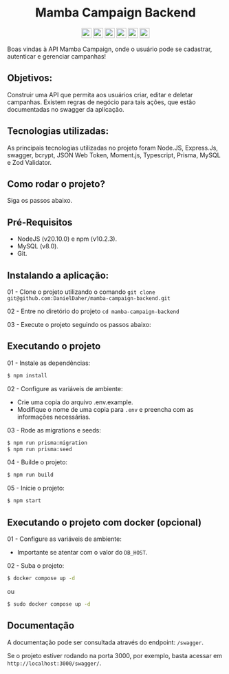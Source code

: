<h1 align="center">Mamba Campaign Backend</h1>
<div align="center">
  <img width="auto" height="23em" src="https://img.shields.io/badge/TypeScript-323330?style=flat&logo=TypeScript">
  <img width="auto" height="23em" src="https://img.shields.io/badge/Node.js-323330?style=flat&logo=Node.js">
  <img width="auto" height="23em" src="https://img.shields.io/badge/Express.js-323330?style=flat&logo=express">
  <img width="auto" height="23em" src="https://img.shields.io/badge/Prisma-323330?style=flat&logo=Prisma">
  <img width="auto" height="23em" src="https://img.shields.io/badge/MySQL-323330?style=flate&logo=mysql">
  <img width="auto" height="23em" src="https://img.shields.io/badge/Vitest-323330?style=flat&logo=vitest">
</div>

Boas vindas à API Mamba Campaign, onde o usuário pode se cadastrar, autenticar e gerenciar campanhas!

## Objetivos:

Construir uma API que permita aos usuários criar, editar e deletar campanhas. Existem regras de negócio para tais ações, que estão documentadas no swagger da aplicação.

## Tecnologias utilizadas:

As principais tecnologias utilizadas no projeto foram Node.JS, Express.Js, swagger, bcrypt, JSON Web Token, Moment.js, Typescript, Prisma, MySQL e Zod Validator.

## Como rodar o projeto?

Siga os passos abaixo.

## Pré-Requisitos

  * NodeJS (v20.10.0) e npm (v10.2.3).
  * MySQL (v8.0).
  * Git.

## Instalando a aplicação:

01 - Clone o projeto utilizando o comando `git clone git@github.com:DanielDaher/mamba-campaign-backend.git`

02 - Entre no diretório do projeto `cd mamba-campaign-backend`

03 - Execute o projeto seguindo os passos abaixo:

## Executando o projeto

01 - Instale as dependências:
```bash
$ npm install
```

02 - Configure as variáveis de ambiente:
  - Crie uma copia do arquivo .env.example.
  - Modifique o nome de uma copia para `.env` e preencha com as informações necessárias.

03 - Rode as migrations e seeds:
```bash
$ npm run prisma:migration
$ npm run prisma:seed
```

04 - Builde o projeto:
```bash
$ npm run build
```

05 - Inicie o projeto:
```bash
$ npm start
```

## Executando o projeto com docker (opcional)

01 - Configure as variáveis de ambiente:
  - Importante se atentar com o valor do `DB_HOST`.

02 - Suba o projeto:
```bash
$ docker compose up -d
```

ou 
```bash
$ sudo docker compose up -d
```

## Documentação

A documentação pode ser consultada através do endpoint: `/swagger`.

Se o projeto estiver rodando na porta 3000, por exemplo, basta acessar em `http://localhost:3000/swagger/`.
